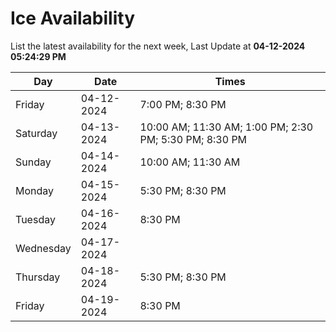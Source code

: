 # Ice Availability

List the latest availability for the next week, Last Update at **04-12-2024 05:24:29 PM**

| Day         | Date        | Times       |
| ----------- | ----------- | ----------- |
|Friday|04-12-2024|7:00 PM; 8:30 PM|
|Saturday|04-13-2024|10:00 AM; 11:30 AM; 1:00 PM; 2:30 PM; 5:30 PM; 8:30 PM|
|Sunday|04-14-2024|10:00 AM; 11:30 AM|
|Monday|04-15-2024|5:30 PM; 8:30 PM|
|Tuesday|04-16-2024|8:30 PM|
|Wednesday|04-17-2024||
|Thursday|04-18-2024|5:30 PM; 8:30 PM|
|Friday|04-19-2024|8:30 PM|
